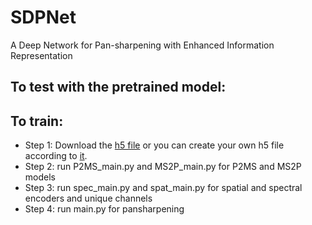 # SDPNet
A Deep Network for Pan-sharpening with Enhanced Information Representation


## To test with the pretrained model:

## To train:
* Step 1: Download the [h5 file]() or you can create your own h5 file according to [it](thttps://github.com/hanna-xu/utils).
* Step 2: run P2MS_main.py and MS2P_main.py for P2MS and MS2P models
* Step 3: run spec_main.py and spat_main.py for spatial and spectral encoders and unique channels
* Step 4: run main.py for pansharpening
